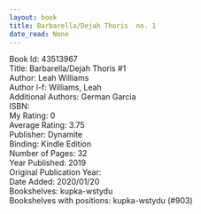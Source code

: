 ```yaml
---
layout: book
title: Barbarella/Dejah Thoris  no. 1
date_read: None
---
```


Book Id: 43513967<br />
Title: Barbarella/Dejah Thoris #1<br />
Author: Leah Williams<br />
Author l-f: Williams, Leah<br />
Additional Authors: German Garcia<br />
ISBN: <br />
My Rating: 0<br />
Average Rating: 3.75<br />
Publisher: Dynamite<br />
Binding: Kindle Edition<br />
Number of Pages: 32<br />
Year Published: 2019<br />
Original Publication Year: <br />
Date Added: 2020/01/20<br />
Bookshelves: kupka-wstydu<br />
Bookshelves with positions: kupka-wstydu (#903)<br />

